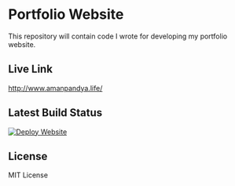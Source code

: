# Portfolio Website 
This repository will contain code I wrote for developing my portfolio website. 

## Live Link
http://www.amanpandya.life/

## Latest Build Status
[![Deploy Website](https://github.com/thesparkvision/PortfolioWebsite/actions/workflows/static.yml/badge.svg)](https://github.com/thesparkvision/PortfolioWebsite/actions/workflows/static.yml)

## License
MIT License
